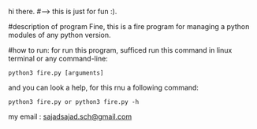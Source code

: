 hi there.
#--> this is just for fun :).

#description of program
Fine, this is a fire program for managing a python modules of any python  version.

#how to run:
for run this program, sufficed run this command in linux terminal or any command-line:

	python3 fire.py [arguments]

and you can look a help, for this rnu a following command:
	
	python3 fire.py or python3 fire.py -h
	

my email : sajadsajad.sch@gmail.com

